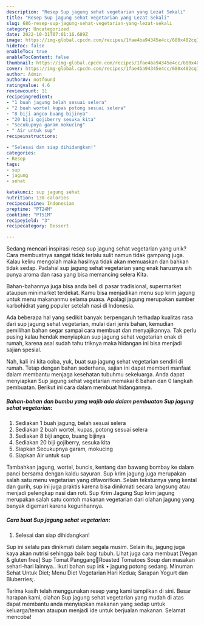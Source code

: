 ```yaml
---
description: "Resep Sup jagung sehat vegetarian yang Lezat Sekali"
title: "Resep Sup jagung sehat vegetarian yang Lezat Sekali"
slug: 686-resep-sup-jagung-sehat-vegetarian-yang-lezat-sekali
category: Uncategorized
date: 2022-10-31T07:01:16.689Z
image: https://img-global.cpcdn.com/recipes/1fae4ba94345e4cc/680x482cq70/sup-jagung-sehat-vegetarian-foto-resep-utama.jpg
hideToc: false
enableToc: true
enableTocContent: false
thumbnail: https://img-global.cpcdn.com/recipes/1fae4ba94345e4cc/680x482cq70/sup-jagung-sehat-vegetarian-foto-resep-utama.jpg
cover: https://img-global.cpcdn.com/recipes/1fae4ba94345e4cc/680x482cq70/sup-jagung-sehat-vegetarian-foto-resep-utama.jpg
author: Admin
authorAv: notfound
ratingvalue: 4.6
reviewcount: 11
recipeingredient:
- "1 buah jagung belah sesuai selera"
- "2 buah wortel kupas potong sesuai selera"
- "8 biji angco buang bijinya"
- "20 biji gojiberry sesuka kita"
- "Secukupnya garam mokucing"
- " Air untuk sup"
recipeinstructions:

- "Selesai dan siap dihidangkan!"
categories:
- Resep
tags:
- sup
- jagung
- sehat

katakunci: sup jagung sehat 
nutrition: 130 calories
recipecuisine: Indonesian
preptime: "PT24M"
cooktime: "PT51M"
recipeyield: "3"
recipecategory: Dessert

---
```





Sedang mencari inspirasi resep sup jagung sehat vegetarian yang unik? Cara membuatnya sangat tidak terlalu sulit namun tidak gampang juga. Kalau keliru mengolah maka hasilnya tidak akan memuaskan dan bahkan tidak sedap. Padahal sup jagung sehat vegetarian yang enak harusnya sih punya aroma dan rasa yang bisa memancing selera Kita.





Bahan-bahannya juga bisa anda beli di pasar tradisional, supermarket ataupun minimarket terdekat. Kamu bisa menjadikan menu sup krim jagung untuk menu makananmu selama puasa. Apalagi jagung merupakan sumber karbohidrat yang populer setelah nasi di Indonesia.

Ada beberapa hal yang sedikit banyak berpengaruh terhadap kualitas rasa dari sup jagung sehat vegetarian, mulai dari jenis bahan, kemudian pemilihan bahan segar sampai cara membuat dan menyajikannya. Tak perlu pusing kalau hendak menyiapkan sup jagung sehat vegetarian enak di rumah, karena asal sudah tahu triknya maka hidangan ini bisa menjadi sajian spesial.






Nah, kali ini kita coba, yuk, buat sup jagung sehat vegetarian sendiri di rumah. Tetap dengan bahan sederhana, sajian ini dapat memberi manfaat dalam membantu menjaga kesehatan tubuhmu sekeluarga. Anda dapat menyiapkan Sup jagung sehat vegetarian memakai 6 bahan dan 0 langkah pembuatan. Berikut ini cara dalam membuat hidangannya.

<!--inarticleads1-->

##### Bahan-bahan dan bumbu yang wajib ada dalam pembuatan Sup jagung sehat vegetarian:

1. Sediakan 1 buah jagung, belah sesuai selera
1. Sediakan 2 buah wortel, kupas, potong sesuai selera
1. Sediakan 8 biji angco, buang bijinya
1. Sediakan 20 biji gojiberry, sesuka kita
1. Siapkan Secukupnya garam, mokucing
1. Siapkan  Air untuk sup


Tambahkan jagung, wortel, buncis, kentang dan bawang bombay ke dalam panci bersama dengan kaldu sayuran. Sup krim jagung juga merupakan salah satu menu vegetarian yang difavoritkan. Selain teksturnya yang kental dan gurih, sup ini juga praktis karena bisa dinikmati secara langsung atau menjadi pelengkap nasi dan roti. Sup Krim Jagung Sup krim jagung merupakan salah satu contoh makanan vegetarian dari olahan jagung yang banyak digemari karena kegurihannya. 

<!--inarticleads2-->

##### Cara buat Sup jagung sehat vegetarian:


1. Selesai dan siap dihidangkan!

Sup ini selalu pas dinikmati dalam segala musim. Selain itu, jagung juga kaya akan nutrisi sehingga baik bagi tubuh. Lihat juga cara membuat [Vegan &amp; gluten free] Sup Tomat Panggang🥘Roasted Tomatoes Soup dan masakan sehari-hari lainnya.. Ikuti bahan sup ink • jagung potong sedang. Minuman Sehat Untuk Diet; Menu Diet Vegetarian Hari Kedua; Sarapan Yogurt dan Bluberries;. 

Terima kasih telah menggunakan resep yang kami tampilkan di sini. Besar harapan kami, olahan Sup jagung sehat vegetarian yang mudah di atas dapat membantu anda menyiapkan makanan yang sedap untuk keluarga/teman ataupun menjadi ide untuk berjualan makanan. Selamat mencoba!

